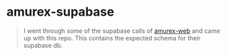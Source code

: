 # amurex-supabase
> I went through some of the supabase calls of [amurex-web](https://github.com/thepersonalaicompany/amurex-web) and came up with this repo.
> This contains the expected schema for their supabase db.
